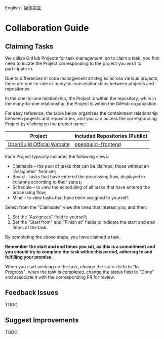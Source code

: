 English | [简体中文](./zh.md)

# Collaboration Guide

## Claiming Tasks

We utilize GitHub Projects for task management, so to claim a task, you first need to locate the Project corresponding to the project you wish to participate in.

Due to differences in code management strategies across various projects, there are one-to-one or many-to-one relationships between projects and repositories.

In the one-to-one relationship, the Project is within the repository, while in the many-to-one relationship, the Project is within the GitHub organization.

For easy reference, the table below organizes the containment relationship between projects and repositories, and you can access the corresponding Project by clicking on the project name:

| Project | Included Repositories (Public) |
| --- | --- |
| [OpenBuild Official Website](https://github.com/orgs/openbuildxyz/projects/9) | [openbuild-frontend](https://github.com/openbuildxyz/openbuild-frontend) |

Each Project typically includes the following views:

- Claimable – the pool of tasks that can be claimed, those without an "Assignees" field set;
- Board – tasks that have entered the processing flow, displayed in columns according to their status;
- Schedule – to view the scheduling of all tasks that have entered the processing flow;
- Mine – to view tasks that have been assigned to yourself.

Select from the "Claimable" view the ones that interest you, and then:

1. Set the "Assignees" field to yourself;
2. Set the "Start from" and "Finish at" fields to indicate the start and end times of the task.

By completing the above steps, you have claimed a task.

**Remember the start and end times you set, as this is a commitment and you should try to complete the task within this period, adhering to and fulfilling your promise.**

When you start working on the task, change the status field to "In Progress"; when the task is completed, change the status field to "Done" and associate it with the corresponding PR for review.

## Feedback Issues

TODO

## Suggest Improvements

TODO
